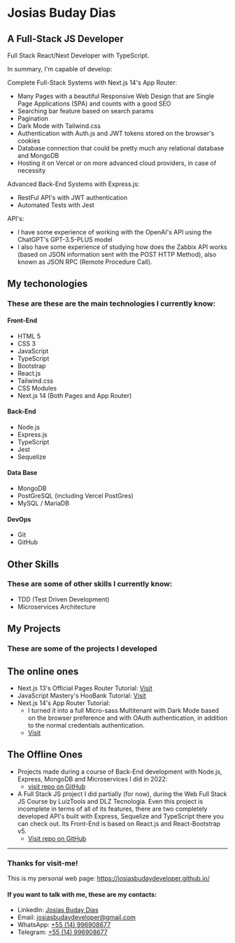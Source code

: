 # Josias Buday Dias
## A Full-Stack JS Developer
Full Stack React/Next Developer with TypeScript.

In summary, I'm capable of develop:

Complete Full-Stack Systems with Next.js 14's App Router:
- Many Pages with a beautiful Responsive Web Design that are Single Page Applications (SPA) and 
 counts with a good SEO
- Searching bar feature based on search params
- Pagination 
- Dark Mode with Tailwind.css
- Authentication with Auth.js and JWT tokens stored on the browser's cookies
- Database connection that could be pretty much any relational database and MongoDB
- Hosting it on Vercel or on more advanced cloud providers, in case of necessity

Advanced Back-End Systems with Express.js:
- RestFul API's with JWT authentication
- Automated Tests with Jest

API's:
- I have some experience of working with the OpenAI's API using the ChatGPT's GPT-3.5-PLUS model
- I also have some experience of studying how does the Zabbix API works (based on JSON information sent with the POST HTTP Method), also known as JSON RPC (Remote Procedure Call).

## My techonologies
### These are these are the main technologies I currently know:
#### Front-End
  - HTML 5 
  - CSS 3 
  - JavaScript
  - TypeScript
  - Bootstrap
  - React.js
  - Tailwind.css
  - CSS Modules
  - Next.js 14 (Both Pages and App Router)

#### Back-End
  - Node.js
  - Express.js
  - TypeScript
  - Jest
  - Sequelize

#### Data Base
  - MongoDB
  - PostGreSQL (including Vercel PostGres)
  - MySQL / MariaDB

#### DevOps
  - Git
  - GitHub

## Other Skills
### These are some of other skills I currently know:
  - TDD (Test Driven Development)
  - Microservices Architecture

## My Projects
### These are some of the projects I developed
## The online ones
- Next.js 13's Official Pages Router Tutorial: [Visit](https://josiasbudaydeveloper-blog-app.vercel.app/)
- JavaScript Mastery's HooBank Tutorial: [Visit](https://josiasbudaydeveloper-beautiful-responsive-web-design.vercel.app/)
- Next.js 14's App Router Tutorial:
  * I turned it into a full Micro-sass Multitenant with Dark Mode based on the browser preference and with OAuth authentication, in addition to the normal credentials authentication.
  * [Visit](https://josiasbudaydeveloper-next-14-dashboard-app.vercel.app/)
## The Offline Ones
- Projects made during a course of Back-End development with Node.js, Express, MongoDB and Microservices I did in 2022:
  * [visit repo on GitHub](https://github.com/josiasbudaydeveloper/LuizTools-Node.js-MongoDB)
- A Full Stack JS project I did partially (for now), during the Web Full Stack JS Course by LuizTools and DLZ Tecnologia. Even this project is incomplete in terms of all of its features, there are two completely developed API's built with Express, Sequelize and TypeScript there you can check out. Its Front-End is based on React.js and React-Bootstrap v5.
  * [Visit repo on GitHub](https://github.com/josiasbudaydeveloper/LuizTools-Web-Full-Stack-JS)

---

### Thanks for visit-me!
This is my personal web page: https://josiasbudaydeveloper.github.io/

#### If you want to talk with me, these are my contacts:
  - LinkedIn: [Josias Buday Dias](https://www.linkedin.com/in/josias-buday-dias-b5a3a2253/)
  - Email: josiasbudaydeveloper@gmail.com
  - WhatsApp: [+55 (14) 996908677](https://wa.me/5514996908677)
  - Telegram: [+55 (14) 996908677](https://t.me/Josias_Buday)

